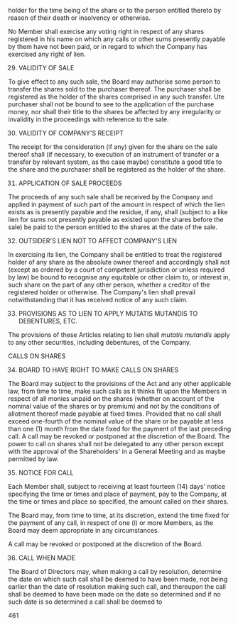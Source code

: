 holder for the time being of the share or to the person entitled thereto by reason of their death or insolvency or otherwise.

No Member shall exercise any voting right in respect of any shares registered in his name on which any calls or other sums presently payable by them have not been paid, or in regard to which the Company has exercised any right of lien.

29. VALIDITY OF SALE

To give effect to any such sale, the Board may authorise some person to transfer the shares sold to the purchaser thereof. The purchaser shall be registered as the holder of the shares comprised in any such transfer. Ute purchaser shall not be bound to see to the application of the purchase money, nor shall their title to the shares be affected by any irregularity or invalidity in the proceedings with reference to the sale.

30. VALIDITY OF COMPANY'S RECEIPT

The receipt for the consideration (if any) given for the share on the sale thereof shall (if necessary, to execution of an instrument of transfer or a transfer by relevant system, as the case maybe) constitute a good title to the share and the purchaser shall be registered as the holder of the share.

31. APPLICATION OF SALE PROCEEDS

The proceeds of any such sale shall be received by the Company and applied in payment of such part of the amount in respect of which the lien exists as is presently payable and the residue, if any, shall (subject to a like lien for sums not presently payable as existed upon the shares before the sale) be paid to the person entitled to the shares at the date of the sale.

32. OUTSIDER'S LIEN NOT TO AFFECT COMPANY'S LIEN

In exercising its lien, the Company shall be entitled to treat the registered holder of any share as the absolute owner thereof and accordingly shall not (except as ordered by a court of competent jurisdiction or unless required by law) be bound to recognise any equitable or other claim to, or interest in, such share on the part of any other person, whether a creditor of the registered holder or otherwise. The Company's lien shall prevail notwithstanding that it has received notice of any such claim.

33. PROVISIONS AS TO LIEN TO APPLY MUTATIS MUTANDIS TO DEBENTURES, ETC.

The provisions of these Articles relating to lien shall *mutatis mutandis* apply to any other securities, including debentures, of the Company.

CALLS ON SHARES

34. BOARD TO HAVE RIGHT TO MAKE CALLS ON SHARES

The Board may subject to the provisions of the Act and any other applicable law, from time to time, make such calls as it thinks fit upon the Members in respect of all monies unpaid on the shares (whether on account of the nominal value of the shares or by premium) and not by the conditions of allotment thereof made payable at fixed times. Provided that no call shall exceed one-fourth of the nominal value of the share or be payable at less than one (1) month from the date fixed for the payment of the last preceding call. A call may be revoked or postponed at the discretion of the Board. The power to call on shares shall not be delegated to any other person except with the approval of the Shareholders' in a General Meeting and as maybe permitted by law.

35. NOTICE FOR CALL

Each Member shall, subject to receiving at least fourteen (14) days' notice specifying the time or times and place of payment, pay to the Company, at the time or times and place so specified, the amount called on their shares.

The Board may, from time to time, at its discretion, extend the time fixed for the payment of any call, in respect of one (i) or more Members, as the Board may deem appropriate in any circumstances.

A call may be revoked or postponed at the discretion of the Board.

36. CALL WHEN MADE

The Board of Directors may, when making a call by resolution, determine the date on which such call shall be deemed to have been made, not being earlier than the date of resolution making such call, and thereupon the call shall be deemed to have been made on the date so determined and if no such date is so determined a call shall be deemed to

461